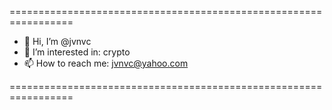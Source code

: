 =================================================================

- 👋 Hi, I’m @jvnvc
- 👀 I’m interested in: crypto
- 📫 How to reach me: jvnvc@yahoo.com

=================================================================
<!---
jvnvc/jvnvc is a ✨ special ✨ repository because its `README.md` (this file) appears on your GitHub profile.
You can click the Preview link to take a look at your changes.
--->
